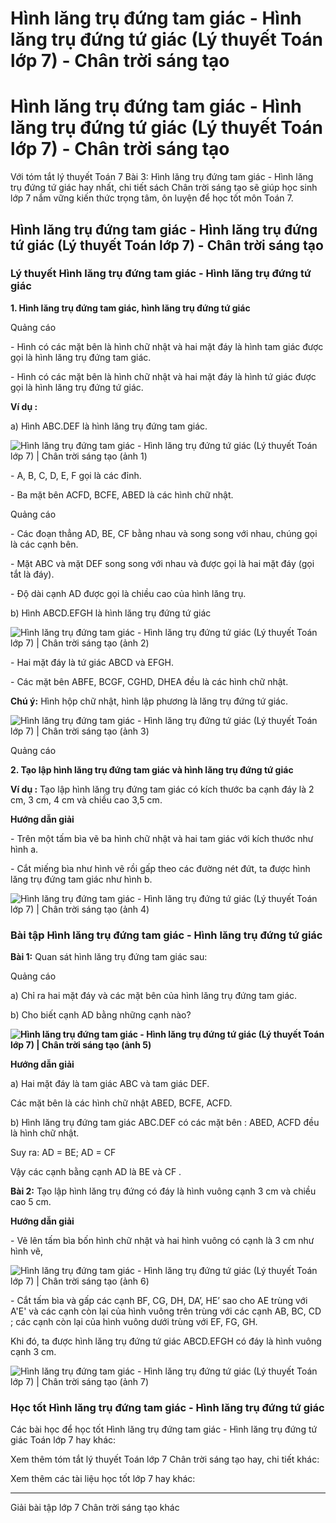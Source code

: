 # Hình lăng trụ đứng tam giác - Hình lăng trụ đứng tứ giác (Lý thuyết Toán lớp 7) - Chân trời sáng tạo

# Hình lăng trụ đứng tam giác - Hình lăng trụ đứng tứ giác (Lý thuyết Toán lớp 7) - Chân trời sáng tạo

Với tóm tắt lý thuyết Toán 7 Bài 3: Hình lăng trụ đứng tam giác - Hình lăng trụ đứng tứ giác hay nhất, chi tiết sách Chân trời sáng tạo sẽ giúp học sinh lớp 7 nắm vững kiến thức trọng tâm, ôn luyện để học tốt môn Toán 7.

## Hình lăng trụ đứng tam giác - Hình lăng trụ đứng tứ giác (Lý thuyết Toán lớp 7) - Chân trời sáng tạo

### **Lý thuyết Hình lăng trụ đứng tam giác - Hình lăng trụ đứng tứ giác**

**1\. Hình lăng trụ đứng tam giác, hình lăng trụ đứng tứ giác**

Quảng cáo

\- Hình có các mặt bên là hình chữ nhật và hai mặt đáy là hình tam giác được gọi là hình lăng trụ đứng tam giác.

\- Hình có các mặt bên là hình chữ nhật và hai mặt đáy là hình tứ giác được gọi là hình lăng trụ đứng tứ giác.

**Ví dụ :**

a) Hình ABC.DEF là hình lăng trụ đứng tam giác.

![Hình lăng trụ đứng tam giác - Hình lăng trụ đứng tứ giác \(Lý thuyết Toán lớp 7\) | Chân trời sáng tạo \(ảnh 1\)](https://vietjack.com/toan-7-ct/images/ly-thuyet-bai-3-hinh-lang-tru-dung-tam-giac-hinh-lang-tru-dung.PNG)

\- A, B, C, D, E, F gọi là các đỉnh.

\- Ba mặt bên ACFD, BCFE, ABED là các hình chữ nhật.

Quảng cáo

\- Các đoạn thẳng AD, BE, CF bằng nhau và song song với nhau, chúng gọi là các cạnh bên.

\- Mặt ABC và mặt DEF song song với nhau và được gọi là hai mặt đáy (gọi tắt là đáy).

\- Độ dài cạnh AD được gọi là chiều cao của hình lăng trụ.

b) Hình ABCD.EFGH là hình lăng trụ đứng tứ giác

![Hình lăng trụ đứng tam giác - Hình lăng trụ đứng tứ giác \(Lý thuyết Toán lớp 7\) | Chân trời sáng tạo \(ảnh 2\)](https://vietjack.com/toan-7-ct/images/ly-thuyet-bai-3-hinh-lang-tru-dung-tam-giac-hinh-lang-tru-dung-1.PNG)

\- Hai mặt đáy là tứ giác ABCD và EFGH.

\- Các mặt bên ABFE, BCGF, CGHD, DHEA đều là các hình chữ nhật.

**Chú ý:** Hình hộp chữ nhật, hình lập phương là lăng trụ đứng tứ giác.

![Hình lăng trụ đứng tam giác - Hình lăng trụ đứng tứ giác \(Lý thuyết Toán lớp 7\) | Chân trời sáng tạo \(ảnh 3\)](https://vietjack.com/toan-7-ct/images/ly-thuyet-bai-3-hinh-lang-tru-dung-tam-giac-hinh-lang-tru-dung-2.PNG)

Quảng cáo

**2\. Tạo lập hình lăng trụ đứng tam giác và hình lăng trụ đứng tứ giác**

**Ví dụ :** Tạo lập hình lăng trụ đứng tam giác có kích thước ba cạnh đáy là 2 cm, 3 cm, 4 cm và chiều cao 3,5 cm. 

**Hướng dẫn giải**

\- Trên một tấm bìa vẽ ba hình chữ nhật và hai tam giác với kích thước như hình a.

\- Cắt miếng bìa như hình vẽ rồi gấp theo các đường nét đứt, ta được hình lăng trụ đứng tam giác như hình b.

![Hình lăng trụ đứng tam giác - Hình lăng trụ đứng tứ giác \(Lý thuyết Toán lớp 7\) | Chân trời sáng tạo \(ảnh 4\)](https://vietjack.com/toan-7-ct/images/ly-thuyet-bai-3-hinh-lang-tru-dung-tam-giac-hinh-lang-tru-dung-3.PNG)

### **Bài tập Hình lăng trụ đứng tam giác - Hình lăng trụ đứng tứ giác**

**Bài 1:** Quan sát hình lăng trụ đứng tam giác sau:

Quảng cáo

a) Chỉ ra hai mặt đáy và các mặt bên của hình lăng trụ đứng tam giác.

b) Cho biết cạnh AD bằng những cạnh nào?

**![Hình lăng trụ đứng tam giác - Hình lăng trụ đứng tứ giác \(Lý thuyết Toán lớp 7\) | Chân trời sáng tạo \(ảnh 5\)](https://vietjack.com/toan-7-ct/images/ly-thuyet-bai-3-hinh-lang-tru-dung-tam-giac-hinh-lang-tru-dung-4.PNG)**

**Hướng dẫn giải**

a) Hai mặt đáy là tam giác ABC và tam giác DEF.

Các mặt bên là các hình chữ nhật ABED, BCFE, ACFD.

b) Hình lăng trụ đứng tam giác ABC.DEF có các mặt bên : ABED, ACFD đều là hình chữ nhật.

Suy ra: AD = BE; AD = CF

Vậy các cạnh bằng cạnh AD là BE và CF .

**Bài 2:** Tạo lập hình lăng trụ đứng có đáy là hình vuông cạnh 3 cm và chiều cao 5 cm.

**Hướng dẫn giải**

\- Vẽ lên tấm bìa bốn hình chữ nhật và hai hình vuông có cạnh là 3 cm như hình vẽ,

![Hình lăng trụ đứng tam giác - Hình lăng trụ đứng tứ giác \(Lý thuyết Toán lớp 7\) | Chân trời sáng tạo \(ảnh 6\)](https://vietjack.com/toan-7-ct/images/ly-thuyet-bai-3-hinh-lang-tru-dung-tam-giac-hinh-lang-tru-dung-5.PNG)

\- Cắt tấm bìa và gấp các cạnh BF, CG, DH, DA’, HE’ sao cho AE trùng với A'E' và các cạnh còn lại của hình vuông trên trùng với các cạnh AB, BC, CD ; các cạnh còn lại của hình vuông dưới trùng với EF, FG, GH.

Khi đó, ta được hình lăng trụ đứng tứ giác ABCD.EFGH có đáy là hình vuông cạnh 3 cm.

![Hình lăng trụ đứng tam giác - Hình lăng trụ đứng tứ giác \(Lý thuyết Toán lớp 7\) | Chân trời sáng tạo \(ảnh 7\)](https://vietjack.com/toan-7-ct/images/ly-thuyet-bai-3-hinh-lang-tru-dung-tam-giac-hinh-lang-tru-dung-6.PNG)

### **Học tốt Hình lăng trụ đứng tam giác - Hình lăng trụ đứng tứ giác**

Các bài học để học tốt Hình lăng trụ đứng tam giác - Hình lăng trụ đứng tứ giác Toán lớp 7 hay khác:

Xem thêm tóm tắt lý thuyết Toán lớp 7 Chân trời sáng tạo hay, chi tiết khác:

Xem thêm các tài liệu học tốt lớp 7 hay khác:

* * *

Giải bài tập lớp 7 Chân trời sáng tạo khác

